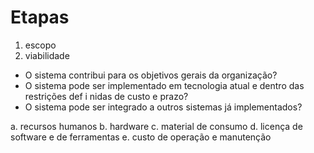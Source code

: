 # Etapas
1. escopo
2. viabilidade 
- O sistema contribui para os objetivos gerais da organização?
- O sistema pode ser implementado em tecnologia atual e dentro das restrições def i nidas de custo e prazo?
- O sistema pode ser integrado a outros sistemas já implementados?

a. recursos humanos 
b. hardware 
c. material de consumo 
d. licença de software e de ferramentas 
e. custo de operação e manutenção

